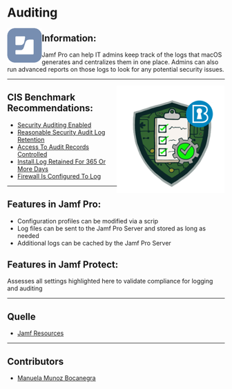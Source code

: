 # Auditing

<img align= "left" src="https://github.com/apfelwerk/JamfProtectInsights/blob/main/Extra/Jamf%20Logo.png" width="80">

## Information:
Jamf Pro can help IT admins keep track of the logs that macOS generates and centralizes them in one place. Admins can also run advanced reports on those logs to look for any potential security issues.

----
<img align= "right" src="https://github.com/apfelwerk/JamfProtectInsights/blob/main/Extra/CIS-macOS-Security.png" width="250">

## CIS Benchmark Recommendations:

* [Security Auditing Enabled](https://github.com/apfelwerk/JamfProtectInsights/blob/main/AuditingType/CIS_3.1_Security%20Auditing%20Enabled/FirstInfo_3.1.md)
* [Reasonable Security Audit Log Retention](https://github.com/apfelwerk/JamfProtectInsights/blob/main/AuditingType/CIS_3.4_Reasonable%20Security%20Audit%20Log%20Retention/FirstInfo_3.4.md)
* [Access To Audit Records Controlled](https://github.com/apfelwerk/JamfProtectInsights/blob/main/AuditingType/CIS_3.5_Access%20To%20Audit%20Records%20Controlled/FirstInfo_3.5.md)
* [Install.Log Retained For 365 Or More Days](https://github.com/apfelwerk/JamfProtectInsights/blob/main/AuditingType/CIS_3.3_Install.Log%20Retained%20For%20365%20Or%20More%20Days/FirstInfo_3.3.md)
* [Firewall Is Configured To Log](https://github.com/apfelwerk/JamfProtectInsights/blob/main/AuditingType/CIS_3.6_Firewall%20Is%20Configured%20To%20Log/FirstInfo_3.6.md)


-----
## Features in Jamf Pro:

- Configuration profiles can be modified via a scrip
- Log files can be sent to the Jamf Pro Server and stored as long as needed
- Additional logs can be cached by the Jamf Pro Server

## Features in Jamf Protect:
Assesses all settings highlighted here to validate compliance for logging and auditing

---
## Quelle
* [Jamf Resources](https://www.jamf.com/resources/white-papers/macos-security-checklist/)

----
## Contributors
* [Manuela Munoz Bocanegra](https://github.com/manuelamunoz)